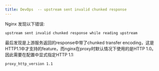 ```yaml
---
title: DevOps  -- upstream sent invalid chunked response
---
```


Nginx 发现以下错误:
```
upstream sent invalid chunked response while reading upstream
```

最后发现是上游服务返回的response中带了chunked transfer encoding，这是HTTP1.1中才支持的feature，而nginx在proxy时默认情况下使用的是HTTP 1.0。因此需要在配置中显式指定HTTP 1.1:
```
proxy_http_version 1.1
```
